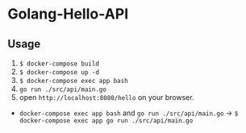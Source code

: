 # Golang-Hello-API

## Usage

1. `$ docker-compose build`
2. `$ docker-compose up -d`
3. `$ docker-compose exec app bash`
4. `go run ./src/api/main.go`
5. open `http://localhost:8080/hello` on your browser.

* `docker-compose exec app bash` and `go run ./src/api/main.go` -> `$ docker-compose exec app go run ./src/api/main.go`
